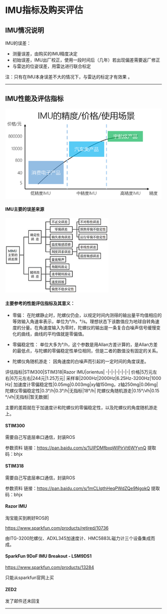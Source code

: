 
# IMU指标及购买评估

## IMU情况说明

IMU的误差：
- 测量误差，由购买的IMU精度决定
- 初始误差，IMU出厂校正，使用一段时间后（几年）若出现偏差需要返厂修正
- 与雷达的位姿误差，用雷达进行联合标定

注：只有在IMU本身误差不大的情况下，与雷达的标定才有效果 。



---

## IMU性能及评估指标

![](imu.png)


#### IMU主要的误差来源

![](imu误差.jpg)



#### 主要参考的性能评估指标及其意义：

- 零偏：
在陀螺静止时，陀螺仪仍会，以规定时间内测得的输出量平均值相应的等效输入角速率表示，单位为°/h，°/s。理想状态下该数值应为地球自转角速度的分量。在角速度输入为零时，陀螺仪的输出是一条复合白噪声信号缓慢变化的曲线，曲线的平均值就是零偏值。

- 零偏稳定性：
单位大多为°/h，这个参数是用Allan方差计算的，是Allan方差的最低点，与陀螺的零偏稳定性单位相同，但是二者的数值没有固定的关系。

- 陀螺仪角随机游走：
因角速度的白噪声而引起的一定时间的角度误差。

评估指标|STIM300|STIM318|Razor IMU|orientus|
-|-|-|-|-|-|-|
价格|5万元左右|6万元左右|244元|1.25万元|
采样率|2000Hz|2000Hz|6.25Hz-3200Hz|1000 Hz|
加速度计零偏稳定性|0.05mg|0.003mg|xy轴150mg，z轴250mg|0.06mg|
陀螺仪零偏稳定性|0.3°/h|0.3°/h|无指标|18°/h|
陀螺仪角随机游走|0.15°/√h|0.15 °/√h|无指标|暂无数据|


主要的差距就在于加速度计和陀螺仪的零偏稳定性，以及陀螺仪的角度随机游走上。

#### STIM300

需要自己写底层串口通信，封装ROS

参数资料
链接：https://pan.baidu.com/s/1UIPDMfbxpWlPirVt6WYynQ 
提取码：bhjx

#### STIM318

需要自己写底层串口通信，封装ROS

参数资料
链接：https://pan.baidu.com/s/1mCLlqthHeqPWdZQe9NgokQ 
提取码：bhjx

#### 

#### Razor IMU

淘宝能买到刷好ROS的

https://www.sparkfun.com/products/retired/10736

由ITG-3200陀螺仪、ADXL345加速度计、HMC5883L磁力计三个设备集成而成。

#### SparkFun 9DoF IMU Breakout - LSM9DS1

https://www.sparkfun.com/products/13284

只能从sparkfun官网上买

#### ZED2

发了邮件还未回复

---

